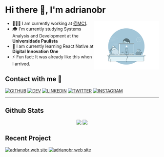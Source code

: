 # Hi there 👋, I'm adrianobr  

<img align="right" height="160px" src="https://github.com/adrianoagripino/adrianoagripino/blob/master/bg.gif" />  

- 👨🏽‍💻  I am currently working at [@MC1](https://mc1.com.br).
- 🎓  I'm currently studying Systems Analysis and Development at the **Universidade Paulista**
- 🌱  I am currently learning React Native at **Digital Innovation One**
- ⚡  Fun fact: It was already like this when I arrived.  

## Contact with me 📝  

[![GITHUB](https://img.shields.io/badge/github-%2324292e.svg?&style=for-the-badge&logo=github&logoColor=white)](https://github.com/adrianoagripino)
[![DEV](https://img.shields.io/badge/dev.to-%2308090A.svg?&style=for-the-badge&logo=dev.to&logoColor=white)](https://dev.to/adrianobr)
[![LINKEDIN](https://img.shields.io/badge/linkedin-%231E77B5.svg?&style=for-the-badge&logo=linkedin&logoColor=white)](https://www.linkedin.com/in/adrianoagripino)
[![TWITTER](https://img.shields.io/badge/twitter-%2300acee.svg?&style=for-the-badge&logo=twitter&logoColor=white)](https://twitter.com/adrianobr__)
[![INSTAGRAM](https://img.shields.io/badge/instagram-%23000000.svg?&style=for-the-badge&logo=instagram&logoColor=white)](https://www.instagram.com/adrianobr)

---

## Github Stats  

<p align="center">
<img height="180em" src="https://github-readme-stats-eight-theta.vercel.app/api?username=adrianoagripino&show_icons=true&theme=dracula&include_all_commits=true&count_private=true" />
<img height="180em" src="https://github-readme-stats-eight-theta.vercel.app/api/top-langs/?username=adrianoagripino&layout=compact&langs_count=8&theme=dracula" />
</p>

## Recent Project  

[![adrianobr web site](https://github-readme-stats.vercel.app/api/pin/?username=adrianoagripino&theme=dracula&repo=adrianobr)](https://github.com/adrianoagripino/adrianobr)
[![adrianobr web site](https://github-readme-stats.vercel.app/api/pin/?username=adrianoagripino&theme=dracula&repo=crudapp)](https://github.com/adrianoagripino/crudapp)
